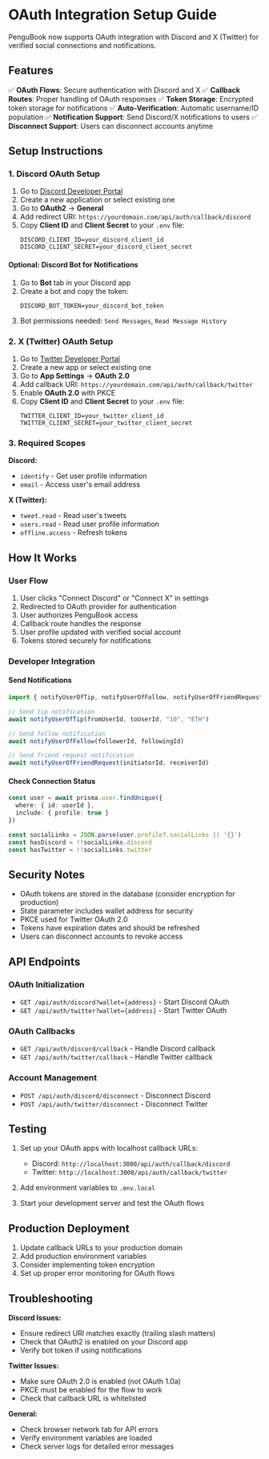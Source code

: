 # OAuth Integration Setup Guide

PenguBook now supports OAuth integration with Discord and X (Twitter) for verified social connections and notifications.

## Features

✅ **OAuth Flows**: Secure authentication with Discord and X
✅ **Callback Routes**: Proper handling of OAuth responses
✅ **Token Storage**: Encrypted token storage for notifications
✅ **Auto-Verification**: Automatic username/ID population
✅ **Notification Support**: Send Discord/X notifications to users
✅ **Disconnect Support**: Users can disconnect accounts anytime

## Setup Instructions

### 1. Discord OAuth Setup

1. Go to [Discord Developer Portal](https://discord.com/developers/applications)
2. Create a new application or select existing one
3. Go to **OAuth2** → **General**
4. Add redirect URI: `https://yourdomain.com/api/auth/callback/discord`
5. Copy **Client ID** and **Client Secret** to your `.env` file:
   ```
   DISCORD_CLIENT_ID=your_discord_client_id
   DISCORD_CLIENT_SECRET=your_discord_client_secret
   ```

#### Optional: Discord Bot for Notifications
1. Go to **Bot** tab in your Discord app
2. Create a bot and copy the token:
   ```
   DISCORD_BOT_TOKEN=your_discord_bot_token
   ```
3. Bot permissions needed: `Send Messages`, `Read Message History`

### 2. X (Twitter) OAuth Setup

1. Go to [Twitter Developer Portal](https://developer.twitter.com/apps)
2. Create a new app or select existing one
3. Go to **App Settings** → **OAuth 2.0**
4. Add callback URI: `https://yourdomain.com/api/auth/callback/twitter`
5. Enable **OAuth 2.0** with PKCE
6. Copy **Client ID** and **Client Secret** to your `.env` file:
   ```
   TWITTER_CLIENT_ID=your_twitter_client_id
   TWITTER_CLIENT_SECRET=your_twitter_client_secret
   ```

### 3. Required Scopes

**Discord:**
- `identify` - Get user profile information
- `email` - Access user's email address

**X (Twitter):**
- `tweet.read` - Read user's tweets
- `users.read` - Read user profile information
- `offline.access` - Refresh tokens

## How It Works

### User Flow
1. User clicks "Connect Discord" or "Connect X" in settings
2. Redirected to OAuth provider for authentication
3. User authorizes PenguBook access
4. Callback route handles the response
5. User profile updated with verified social account
6. Tokens stored securely for notifications

### Developer Integration

#### Send Notifications
```typescript
import { notifyUserOfTip, notifyUserOfFollow, notifyUserOfFriendRequest } from '@/lib/notifications'

// Send tip notification
await notifyUserOfTip(fromUserId, toUserId, "10", "ETH")

// Send follow notification
await notifyUserOfFollow(followerId, followingId)

// Send friend request notification
await notifyUserOfFriendRequest(initiatorId, receiverId)
```

#### Check Connection Status
```typescript
const user = await prisma.user.findUnique({
  where: { id: userId },
  include: { profile: true }
})

const socialLinks = JSON.parse(user.profile?.socialLinks || '{}')
const hasDiscord = !!socialLinks.discord
const hasTwitter = !!socialLinks.twitter
```

## Security Notes

- OAuth tokens are stored in the database (consider encryption for production)
- State parameter includes wallet address for security
- PKCE used for Twitter OAuth 2.0
- Tokens have expiration dates and should be refreshed
- Users can disconnect accounts to revoke access

## API Endpoints

### OAuth Initialization
- `GET /api/auth/discord?wallet={address}` - Start Discord OAuth
- `GET /api/auth/twitter?wallet={address}` - Start Twitter OAuth

### OAuth Callbacks
- `GET /api/auth/discord/callback` - Handle Discord callback
- `GET /api/auth/twitter/callback` - Handle Twitter callback

### Account Management
- `POST /api/auth/discord/disconnect` - Disconnect Discord
- `POST /api/auth/twitter/disconnect` - Disconnect Twitter

## Testing

1. Set up your OAuth apps with localhost callback URLs:
   - Discord: `http://localhost:3000/api/auth/callback/discord`
   - Twitter: `http://localhost:3000/api/auth/callback/twitter`

2. Add environment variables to `.env.local`

3. Start your development server and test the OAuth flows

## Production Deployment

1. Update callback URLs to your production domain
2. Add production environment variables
3. Consider implementing token encryption
4. Set up proper error monitoring for OAuth flows

## Troubleshooting

**Discord Issues:**
- Ensure redirect URI matches exactly (trailing slash matters)
- Check that OAuth2 is enabled on your Discord app
- Verify bot token if using notifications

**Twitter Issues:**
- Make sure OAuth 2.0 is enabled (not OAuth 1.0a)
- PKCE must be enabled for the flow to work
- Check that callback URL is whitelisted

**General:**
- Check browser network tab for API errors
- Verify environment variables are loaded
- Check server logs for detailed error messages
